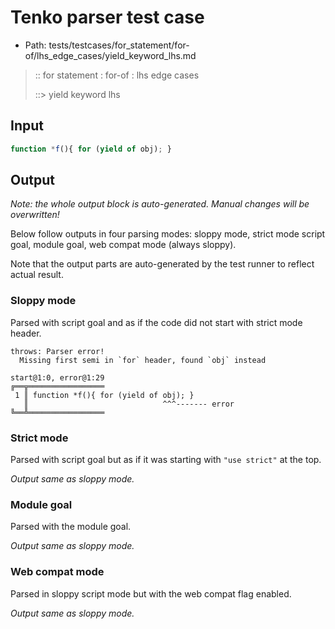 # Tenko parser test case

- Path: tests/testcases/for_statement/for-of/lhs_edge_cases/yield_keyword_lhs.md

> :: for statement : for-of : lhs edge cases
>
> ::> yield keyword lhs

## Input

`````js
function *f(){ for (yield of obj); }
`````

## Output

_Note: the whole output block is auto-generated. Manual changes will be overwritten!_

Below follow outputs in four parsing modes: sloppy mode, strict mode script goal, module goal, web compat mode (always sloppy).

Note that the output parts are auto-generated by the test runner to reflect actual result.

### Sloppy mode

Parsed with script goal and as if the code did not start with strict mode header.

`````
throws: Parser error!
  Missing first semi in `for` header, found `obj` instead

start@1:0, error@1:29
╔══╦═════════════════
 1 ║ function *f(){ for (yield of obj); }
   ║                              ^^^------- error
╚══╩═════════════════

`````

### Strict mode

Parsed with script goal but as if it was starting with `"use strict"` at the top.

_Output same as sloppy mode._

### Module goal

Parsed with the module goal.

_Output same as sloppy mode._

### Web compat mode

Parsed in sloppy script mode but with the web compat flag enabled.

_Output same as sloppy mode._
